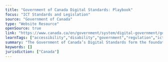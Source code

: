 ```yaml
---
title: "Government of Canada Digital Standards: Playbook"
focus: "ICT Standards and Legislation"
source: "Government of Canada"
type: "Website Resource"
openSource: true
link: "https://www.canada.ca/en/government/system/digital-government/government-canada-digital-standards.html"
learnTags: ["accessibility","disability","government","regulation","ict","framework","canadianLandscape"]
summary: "The Government of Canada’s Digital Standards form the foundation of the government’s shift to becoming more agile, open and user-focused. "
keywords: []
jurisdiction: ["Canada"]
---
```

